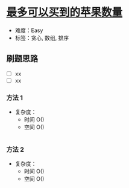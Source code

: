 # [最多可以买到的苹果数量](https://leetcode-cn.com/problems/how-many-apples-can-you-put-into-the-basket/)

- 难度：Easy
- 标签：贪心, 数组, 排序

## 刷题思路

- [ ] xx
- [ ] xx

### 方法 1

- 复杂度：
    - 时间 O()
    - 空间 O()

``` js

```

### 方法 2

- 复杂度：
    - 时间 O()
    - 空间 O()

``` js

```
